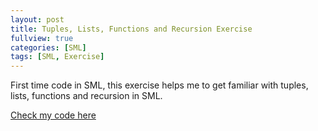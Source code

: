 ```yaml
---
layout: post
title: Tuples, Lists, Functions and Recursion Exercise
fullview: true
categories: [SML]
tags: [SML, Exercise]
---
```

First time code in SML, this exercise helps me to get familiar with tuples, lists, functions and recursion in SML.

<a class="btn btn-default" href="https://github.com/godofhand/TCSS-480-Assign5">Check my code here</a>
